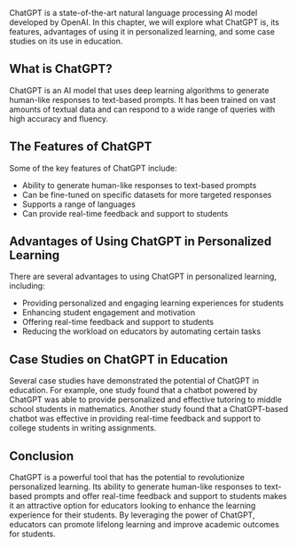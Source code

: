 
ChatGPT is a state-of-the-art natural language processing AI model developed by OpenAI. In this chapter, we will explore what ChatGPT is, its features, advantages of using it in personalized learning, and some case studies on its use in education.

What is ChatGPT?
----------------

ChatGPT is an AI model that uses deep learning algorithms to generate human-like responses to text-based prompts. It has been trained on vast amounts of textual data and can respond to a wide range of queries with high accuracy and fluency.

The Features of ChatGPT
-----------------------

Some of the key features of ChatGPT include:

* Ability to generate human-like responses to text-based prompts
* Can be fine-tuned on specific datasets for more targeted responses
* Supports a range of languages
* Can provide real-time feedback and support to students

Advantages of Using ChatGPT in Personalized Learning
----------------------------------------------------

There are several advantages to using ChatGPT in personalized learning, including:

* Providing personalized and engaging learning experiences for students
* Enhancing student engagement and motivation
* Offering real-time feedback and support to students
* Reducing the workload on educators by automating certain tasks

Case Studies on ChatGPT in Education
------------------------------------

Several case studies have demonstrated the potential of ChatGPT in education. For example, one study found that a chatbot powered by ChatGPT was able to provide personalized and effective tutoring to middle school students in mathematics. Another study found that a ChatGPT-based chatbot was effective in providing real-time feedback and support to college students in writing assignments.

Conclusion
----------

ChatGPT is a powerful tool that has the potential to revolutionize personalized learning. Its ability to generate human-like responses to text-based prompts and offer real-time feedback and support to students makes it an attractive option for educators looking to enhance the learning experience for their students. By leveraging the power of ChatGPT, educators can promote lifelong learning and improve academic outcomes for students.
